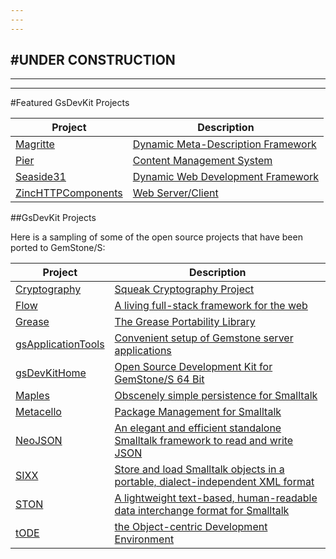 ```yaml
---
---
---
```

#UNDER CONSTRUCTION
---
---
---

#Featured GsDevKit Projects

| Project | Description|
|---------|------------|
|[Magritte][10]| [Dynamic Meta-Description Framework][8]   |
|[Pier][9]|[Content Management System][7] |
|[Seaside31][2]| [Dynamic Web Development Framework][4] |
|[ZincHTTPComponents][3]| [Web Server/Client][5] |

##GsDevKit Projects

Here is a sampling of some of the open source projects that have been ported to GemStone/S:

| Project | Description|
|---------|------------|
| [Cryptography][81]|[Squeak Cryptography Project][66]|
| [Flow][82]| [A living full-stack framework for the web][67]|
| [Grease][83]| [The Grease Portability Library][68]|
| [gsApplicationTools][84]| [Convenient setup of Gemstone server applications][69]|
| [gsDevKitHome][85]| [Open Source Development Kit for GemStone/S 64 Bit][70]|
| [Maples][86]| [Obscenely simple persistence for Smalltalk][71]|
| [Metacello][87]| [Package Management for Smalltalk][72]|
| [NeoJSON][88] | [An elegant and efficient standalone Smalltalk framework to read and write JSON ][73]|
| [SIXX][89]| [Store and load Smalltalk objects in a portable, dialect-independent XML format][78]|
| [STON][90]| [A lightweight text-based, human-readable data interchange format for Smalltalk][77]|
| [tODE][91]| [the Object-centric Development Environment][79]|


[2]: seaside31#seaside31-
[3]: zinc#zinchttpcomponents-
[4]: http://www.seaside.st/
[5]: https://github.com/svenvc/zinc/blob/master/zinc-http-components-paper.md#http
[7]: http://www.piercms.com/
[8]: https://code.google.com/p/magritte-metamodel/
[9]: pier3#pier-300
[10]: magritte3#magritte-320

[66]: http://www.squeaksource.com/Cryptography.html
[67]: https://github.com/flow-stack/flow#flow
[68]: https://github.com/GsDevKit/Grease#the-grease-portability-library--
[69]: https://github.com/GsDevKit/gsApplicationTools#gsapplicationtools--
[70]: https://github.com/GsDevKit/gsDevKitHome#open-source-development-kit-for-gemstones-64-bit-
[71]: https://github.com/GsDevKit/Mapless#mapless
[72]: https://github.com/dalehenrich/metacello-work/blob/master/docs/MetacelloUserGuide.md#metacello-user-guide
[73]: https://github.com/GsDevKit/NeoJSON#neojson-

[77]: https://github.com/GsDevKit/ston#ston---smalltalk-object-notation
[78]: https://github.com/glassdb/SIXX#sixx-
[79]: https://github.com/dalehenrich/tode#tode-the-object-centric-development-environment-

[81]: ../tode/sys/default/projects/crypto.ston
[82]: ../tode/sys/default/projects/flow.ston
[83]: ../tode/sys/default/projects/grease.ston
[84]: ../tode/sys/default/projects/gsApplicationTools.ston
[85]: ../tode/sys/default/projects/gsDevKitHome.ston
[86]: ../tode/sys/default/projects/mapless.ston
[87]: ../tode/sys/default/projects/metacello.ston
[88]: ../tode/sys/default/projects/neojson.ston
[89]: ../tode/sys/default/projects/sixx.ston
[90]: ../tode/sys/default/projects/ston.ston
[91]: ../tode/sys/default/projects/tode.ston
[92]: magritte3
[93]: http://gemtalksystems.com/licensing/#CWELicensing

